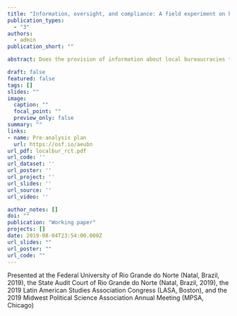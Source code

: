 ```yaml
---
title: "Information, oversight, and compliance: A field experiment on horizontal accountability in Brazil"
publication_types:
  - "3"
authors:
  - admin
publication_short: ""

abstract: Does the provision of information about local bureaucracies to the politicians who oversee them decrease irregularities and improve bureaucratic effectiveness? Information interventions are appealing because of their solid microeconomic foundations and their relatively low costs. However, recent experimental studies of information campaigns aimed at fostering vertical ac- countability (between voters and politicians) have found mixed results. Providing information to politicians directly could be more powerful, given politicians? direct responsibility for allo- cating and managing resources. Information may be particularly effective when provided by auditing institutions, given politicians? susceptibility to sanctions by these horizontal account- ability actors. I partnered with the audit court of the Brazilian state of Rio Grande do Norte to experimentally study the effects of informing local politicians (both in government and in the opposition) about irregularities and performance in the bureaucracies they oversee. Outcomes are measured using administrative payroll data, a face-to-face survey of bureaucrats, and an online survey of politicians. Preliminary results suggest the treatment reduced the share of workers hired under temporary contracts, increased knowledge about rules among politicians, and changed politicians? sense of accountability pressure from the state audit court.

draft: false
featured: false
tags: []
slides: ""
image:
  caption: ""
  focal_point: ""
  preview_only: false
summary: ""
links:
- name: Pre-analysis plan
  url: https://osf.io/aeubn
url_pdf: localbur_rct.pdf
url_code: ''
url_dataset: ''
url_poster: ''
url_project: ''
url_slides: ''
url_source: ''
url_video: ''

author_notes: []
doi: ""
publication: "Working paper"
projects: []
date: 2019-08-04T23:54:00.000Z
url_slides: ""
url_poster: ""
url_code: ""
---
```

Presented at the Federal University of Rio Grande do Norte (Natal, Brazil, 2019), the State Audit Court of Rio Grande do Norte (Natal, Brazil, 2019), the 2019 Latin American Studies Association Congress (LASA, Boston), and the 2019 Midwest Political Science Association Annual Meeting (MPSA, Chicago)
